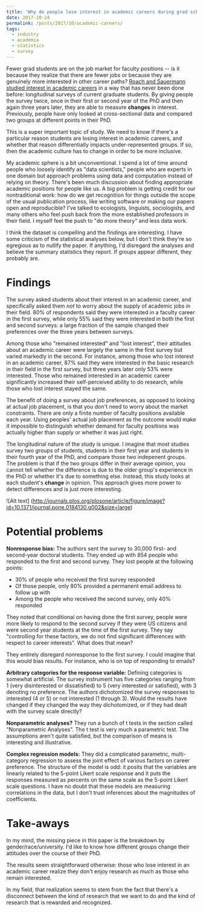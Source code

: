 ```yaml
---
title: 'Why do people lose interest in academic careers during grad school?'
date: 2017-10-24
permalink: /posts/2017/10/academic-careers/
tags:
  - industry
  - academia
  - statistics
  - survey
---
```


Fewer grad students are on the job market for faculty positions -- is it because they realize that there are fewer jobs or because they are genuinely more interested in other career paths? [Roach and Sauermann studied interest in academic careers](https://doi.org/10.1371/journal.pone.0184130) in a way that has never been done before: longitudinal surveys of current graduate students. By giving people the survey twice, once in their first or second year of the PhD and then again three years later, they are able to measure **changes** in interest. Previously, people have only looked at cross-sectional data and compared two groups at different points in their PhD.

This is a super important topic of study. We need to know if there's a particular reason students are losing interest in academic careers, and whether that reason differentially impacts under-represented groups. If so, then the academic culture has to change in order to be more inclusive.

My academic sphere is a bit unconventional. I spend a lot of time around people who loosely identify as "data scientists," people who are experts in one domain but approach problems using data and computation instead of relying on theory. There's been much discussion about finding appropriate academic positions for people like us. A big problem is getting credit for our nontraditional work: how do we get recognition for things outside the scope of the usual publication process, like writing software or making our papers open and reproducible? I've talked to ecologists, linguists, sociologists, and many others who feel push back from the more established professors in their field. I myself feel the push to "do more theory" and less data work.

I think the dataset is compelling and the findings are interesting. I have some criticism of the statistical analyses below, but I don't think they're so egregious as to nullify the paper. If anything, I'd disregard the analyses and believe the summary statistics they report. If groups appear different, they probably are.

Findings
========

The survey asked students about their interest in an academic career, and specifically asked them *not* to worry about the supply of academic jobs in their field.
80% of respondents said they were interested in a faculty career in the first survey, while only 55% said they were interested in both the first and second surveys: a large fraction of the sample changed their preferences over the three years between surveys.

Among those who "remained interested" and "lost interest", their attitudes about an academic career were largely the same in the first survey but varied markedly in the second. For instance, among those who lost interest in an academic career, 87% said they were interested in the basic research in their field in the first survey, but three years later only 53% were interested. Those who remained interested in an academic career significantly increased their self-perceived ability to do research, while those who lost interest stayed the same.

The benefit of doing a survey about job preferences, as opposed to looking at actual job placement, is that you don't need to worry about the market constraints. There are only a finite number of faculty positions available each year. Using peoples' actual job placement as the outcome would make it impossible to distinguish whether demand for faculty positions was actually higher than supply or whether it was just right.

The longitudinal nature of the study is unique. I imagine that most studies survey two groups of students, students in their first year and students in their fourth year of the PhD, and compare those two indepenent groups. The problem is that if the two groups differ in their average opinion, you cannot tell whether the difference is due to the older group's experience in the PhD or whether it's due to something else. Instead, this study looks at each student's **change** in opinion. This approach gives more power to detect differences and is just more interesting.

![Alt text]
(http://journals.plos.org/plosone/article/figure/image?id=10.1371/journal.pone.0184130.g002&size=large)


Potential problems
==================

**Nonresponse bias:** The authors sent the survey to 30,000 first- and second-year doctoral students. They ended up with 854 people who responded to the first and second survey. They lost people at the following points:
- 30% of people who received the first survey responded
- Of those people, only 80% provided a permanent email address to follow up with
- Among the people who received the second survey, only 40% responded

They noted that conditional on having done the first survey, people were more likely to respond to the second survey if they were US citizens and were second year students at the time of the first survey. They say "controlling for these factors, we do not find significant differences with respect to career interests". What does that mean?

They entirely disregard nonresponse to the first survey. I could imagine that this would bias results. For instance, who is on top of responding to emails?

**Arbitrary categories for the response variable:** Defining categories is somewhat artificial. The survey instrument has five categories ranging from 1 (very disinterested or dissatisfied) to 5 (very interested or satisfied), with 3 denoting no preference. The authors dichotomized the survey responses to interested (4 or 5) or not interested (1 through 3). Would the results have changed if they changed the way they dichotomized, or if they had dealt with the survey scale directly?

**Nonparametric analyses?** They run a bunch of t tests in the section called "Nonparametric Analyses". The t test is very much a parametric test. The assumptions aren't quite satisfied, but the comparison of means is interesting and illustrative. 

**Complex regression models:** They did a complicated parametric, multi-category regression to assess the joint effect of various factors on career preference. The structure of the model is odd: it posits that the variables are linearly related to the 5-point Likert scale response and it puts the responses measured as percents on the same scale as the 5-point Likert scale questions. I have no doubt that these models are measuring correlations in the data, but I don't trust inferences about the magnitudes of coefficients.

Take-aways
==========

In my mind, the missing piece in this paper is the breakdown by gender/race/university. I'd like to know how different groups change their attitudes over the course of their PhD.  

The results seem straightforward otherwise: those who lose interest in an academic career realize they don't enjoy research as much as those who remain interested.

In my field, that realization seems to stem from the fact that there's a disconnect between the kind of research that we want to do and the kind of research that is rewarded and recognized.